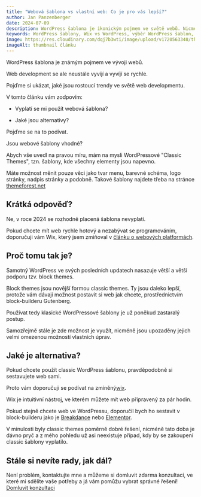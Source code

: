 ```yaml
---
title: "Webová šablona vs vlastní web: Co je pro vás lepší?"
author: Jan Panzenberger
date: 2024-07-09
description: WordPress šablona je ikonickým pojmem ve světě webů. Nicméně svět webů se neustále vyvíjí a vyvíjí se rychle, tak si pojďmě ukázat, jaké jsou rostoucí trendy ve světě web developmentu.
keywords: WordPress šablony, Wix vs WordPress, výběr WordPress šablon, alternativy k WordPressu, jak vybrat správnou šablonu
image: https://res.cloudinary.com/dqj7b3wti/image/upload/v1720563348/thumbnail-wordpress-sablona_x6o3op.webp
imageAlt: thumbnail článku
---
```


WordPress šablona je známým pojmem ve vývoji webů.

Web development se ale neustále vyvíjí a vyvíjí se rychle.

Pojďme si ukázat, jaké jsou rostoucí trendy ve světě web developmentu.

V tomto článku vám zodpovím:

- Vyplatí se mi použít webová šablona?

- Jaké jsou alternativy?

Pojďme se na to podívat.

Jsou webové šablony vhodné?

Abych vše uvedl na pravou míru, mám na mysli WordPressové "Classic Themes", tzn. šablony, kde všechny elementy jsou napevno.

Máte možnost měnit pouze věci jako tvar menu, barevné schéma, logo stránky, nadpis stránky a podobně. Takové šablony najdete třeba na stránce [themeforest.net](https://themeforest.net)

## Krátká odpověď?

Ne, v roce 2024 se rozhodně placená šablona nevyplatí.

Pokud chcete mít web rychle hotový a nezabývat se programováním, doporučuji vám Wix, který jsem zmiňoval v [článku o webových platformách](/blog/nejlepsi-webove-nastroje-pro-male-firmy).

## Proč tomu tak je?
 
Samotný WordPress ve svých posledních updatech nasazuje větší a větší podporu tzv. block themes.

Block themes jsou novější formou classic themes. Ty jsou daleko lepší, protože vám dávají možnost postavit si web jak chcete, prostřednictvím block-builderu Gutenberg.

Používat tedy klasické WordPressové šablony je už poněkud zastaralý postup.

Samozřejmě stále je zde možnost je využít, nicméně jsou upozaděny jejich velmi omezenou možností vlastních úprav.

## Jaké je alternativa?

Pokud chcete použít classic WordPress šablonu, pravděpodobně si sestavujete web sami.

Proto vám doporučuji se podívat na zmíněný[wix](https://wix.com).

Wix je intuitivní nástroj, ve kterém můžete mít web připravený za pár hodin.

Pokud stejně chcete web ve WordPressu, doporučil bych ho sestavit v block-builderu jako je [Breakdance](https://breakdance.com/) nebo [Elementor](https:/elementor.com).

V minulosti byly classic themes poměrně dobré řešení, nicméně tato doba je dávno pryč a z mého pohledu už asi neexistuje případ, kdy by se zakoupení classic šablony vyplatilo.

## Stále si nevíte rady, jak dál?

Není problém, kontaktujte mne a můžeme si domluvit zdarma konzultaci, ve které mi sdělíte vaše potřeby a já vám pomůžu vybrat správné řešení!
[Domluvit konzultaci](/#contact)